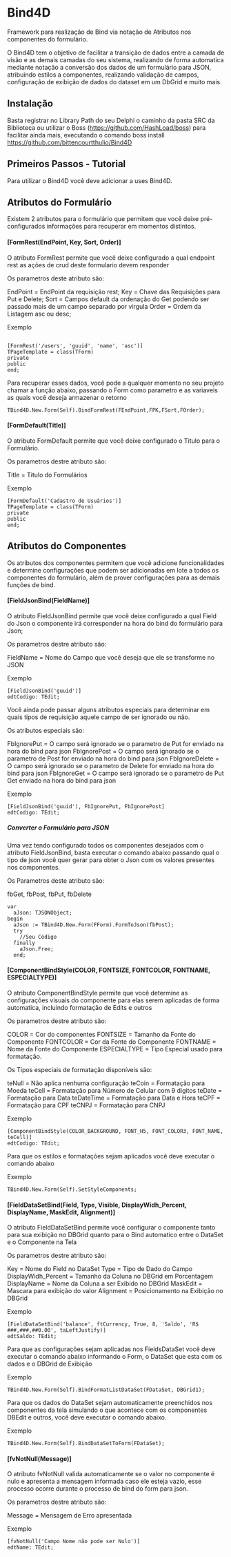 # Bind4D
Framework para realização de Bind via notação de Atributos nos componentes do formulário.

O Bind4D tem o objetivo de facilitar a transição de dados entre a camada de visão e as demais camadas do seu sistema, realizando de forma automatica mediante notação a conversão dos dados de um formulário para JSON, atribuindo estilos a componentes, realizando validação de campos, configuração de exibição de dados do dataset em um DbGrid e muito mais.

## Instalação

Basta registrar no Library Path do seu Delphi o caminho da pasta SRC da Biblioteca ou utilizar o Boss (https://github.com/HashLoad/boss) para facilitar ainda mais, executando o comando boss install https://github.com/bittencourtthulio/Bind4D

## Primeiros Passos - Tutorial

Para utilizar o Bind4D você deve adicionar a uses Bind4D.

## Atributos do Formulário

Existem 2 atributos para o formulário que permitem que você deixe pré-configurados informações para recuperar em momentos distintos.

#### [FormRest(EndPoint, Key, Sort, Order)]

O atributo FormRest permite que você deixe configurado a qual endpoint rest as ações de crud deste formulario devem responder

Os parametros deste atributo são:

EndPoint = EndPoint da requisição rest;
Key = Chave das Requisições para Put e Delete;
Sort = Campos default da ordenação do Get podendo ser passado mais de um campo separado por virgula
Order = Ordem da Listagem asc ou desc;

Exemplo

```delphi

[FormRest('/users', 'guuid', 'name', 'asc')]
TPageTemplate = class(TForm)
private
public
end;
```

Para recuperar esses dados, você pode a qualquer momento no seu projeto chamar a função abaixo,
passando o Form como parametro e as variaveis as quais você deseja armazenar o retorno

```delphi
TBind4D.New.Form(Self).BindFormRest(FEndPoint,FPK,FSort,FOrder);
```

####  [FormDefault(Title)]

O atributo FormDefault permite que você deixe configurado o Titulo para o Formulário.

Os parametros destre atributo são:

Title = Titulo do Formulários

Exemplo

```delphi
[FormDefault('Cadastro de Usuários')]
TPageTemplate = class(TForm)
private
public
end;
```

## Atributos do Componentes

Os atributos dos componentes permitem que você adicione funcionalidades e determine configurações que podem ser adicionadas em lote a todos os componentes do formulário, além de prover configurações para as demais funções de bind.


####  [FieldJsonBind(FieldName)]

O atributo FieldJsonBind permite que você deixe configurado a qual Field do Json o componente irá corresponder na hora do bind do formulário para Json;

Os parametros destre atributo são:

FieldName = Nome do Campo que você deseja que ele se transforme no JSON

Exemplo

```delphi
[FieldJsonBind('guuid')]
edtCodigo: TEdit;
```

Você ainda pode passar alguns atributos especiais para determinar em quais tipos de requisição aquele campo de ser ignorado ou não.

Os atributos especiais são:

FbIgnorePut = O campo será ignorado se o parametro de Put for enviado na hora do bind para json
FbIgnorePost = O campo será ignorado se o parametro de Post for enviado na hora do bind para json
FbIgnoreDelete = O campo será ignorado se o parametro de Delete for enviado na hora do bind para json
FbIgnoreGet = O campo será ignorado se o parametro de Put Get enviado na hora do bind para json

Exemplo

```delphi
[FieldJsonBind('guuid'), FbIgnorePut, FbIgnorePost]
edtCodigo: TEdit;
```

##### Converter o Formulário para JSON

Uma vez tendo configurado todos os componentes desejados com o atributo FieldJsonBind, basta executar o comando abaixo passando qual o tipo de json você quer gerar para obter o Json com os valores presentes nos componentes.

Os Parametros deste atributo são:

fbGet, fbPost, fbPut, fbDelete

```delphi
var
  aJson: TJSONObject;
begin
  aJson := TBind4D.New.Form(FForm).FormToJson(fbPost);
  try
    //Seu Código
  finally
    aJson.Free;
  end;
```

####  [ComponentBindStyle(COLOR, FONTSIZE, FONTCOLOR, FONTNAME, ESPECIALTYPE)]

O atributo ComponentBindStyle permite que você determine as configurações visuais do componente para elas serem aplicadas de forma automatica, incluindo formatação de Edits e outros

Os parametros destre atributo são:

COLOR = Cor do componentes
FONTSIZE = Tamanho da Fonte do Componente
FONTCOLOR = Cor da Fonte do Componente
FONTNAME =  Nome da Fonte do Componente
ESPECIALTYPE = Tipo Especial usado para formatação.

Os Tipos especiais de formatação disponíveis são:

teNull = Não aplica nenhuma configuração
teCoin = Formatação para Moeda
teCell = Formatação para Número de Celular com 9 digitos
teDate = Formatação para Data
teDateTime = Formatação para Data e Hora
teCPF = Formatação para CPF 
teCNPJ = Formatação para CNPJ

Exemplo

```delphi
[ComponentBindStyle(COLOR_BACKGROUND, FONT_H5, FONT_COLOR3, FONT_NAME, teCell)]
edtCodigo: TEdit;
```

Para que os estilos e formatações sejam aplicados você deve executar o comando abaixo

Exemplo

```delphi
TBind4D.New.Form(Self).SetStyleComponents;
```


####  [FieldDataSetBind(Field, Type, Visible, DisplayWidh_Percent, DisplayName, MaskEdit, Alignment)]

O atributo FieldDataSetBind permite você configurar o componente tanto para sua exibição no DBGrid quanto para o Bind automatico entre o DataSet e o Componente na Tela

Os parametros destre atributo são:

Key = Nome do Field no DataSet
Type = Tipo de Dado do Campo
DisplayWidh_Percent = Tamanho da Coluna no DBGrid em Porcentagem
DisplayName =  Nome da Coluna a ser Exibido no DBGrid
MaskEdit = Mascara para exibição do valor
Alignment = Posicionamento na Exibição no DBGrid 

Exemplo

```delphi
[FieldDataSetBind('balance', ftCurrency, True, 8, 'Saldo', 'R$ ###,###,##0.00', taLeftJustify)]
edtSaldo: TEdit;
```

Para que as configurações sejam aplicadas nos FieldsDataSet você deve executar o comando abaixo informando o Form, o DataSet que esta com os dados e o DBGrid de Exibição

Exemplo

```delphi
TBind4D.New.Form(Self).BindFormatListDataSet(FDataSet, DBGrid1);
```

Para que os dados do DataSet sejam automaticamente preenchidos nos componentes da tela simulando o que acontece com os componentes DBEdit e outros, você deve executar o comando abaixo.

Exemplo

```delphi
TBind4D.New.Form(Self).BindDataSetToForm(FDataSet);
```

####  [fvNotNull(Message)]

O atributo fvNotNull valida automaticamente se o valor no componente é nulo e apresenta a mensagem informada caso ele esteja vazio, esse processo ocorre durante o processo de bind do form para json.

Os parametros destre atributo são:

Message = Mensagem de Erro apresentada 

Exemplo

```delphi
[fvNotNull('Campo Nome não pode ser Nulo')]
edtName: TEdit;
```


